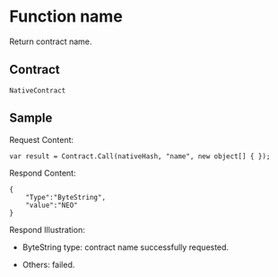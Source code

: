 # Function name

Return contract name.

## Contract

	NativeContract

## Sample

Request Content:

```
var result = Contract.Call(nativeHash, "name", new object[] { });
```

Respond Content:

```
{
	"Type":"ByteString",
	"value":"NEO"
}
```

Respond Illustration:

- ByteString type: contract name successfully requested.

- Others: failed.
